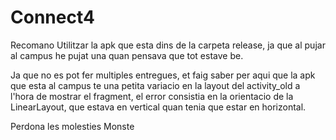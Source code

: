 # Connect4

Recomano Utilitzar la apk que esta dins de la carpeta release, ja que al pujar al campus he pujat una quan pensava que tot estave be.

Ja que no es pot fer multiples entregues, et faig saber per aqui que la apk que esta al campus te una petita variacio en la layout del activity_old a l'hora de mostrar el fragment, el error consistia en la orientacio de la LinearLayout, que estava en vertical quan tenia que estar en horizontal.

Perdona les molesties Monste
